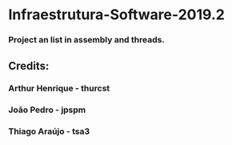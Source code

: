 # Infraestrutura-Software-2019.2
### Project an list in assembly and threads.

## Credits:
### Arthur Henrique - thurcst
### João Pedro - jpspm
### Thiago Araújo - tsa3
